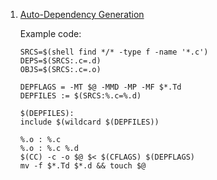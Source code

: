  1. [Auto-Dependency Generation][1]
 
    Example code:
 
    ```
    SRCS=$(shell find */* -type f -name '*.c')
    DEPS=$(SRCS:.c=.d)
    OBJS=$(SRCS:.c=.o)
    
    DEPFLAGS = -MT $@ -MMD -MP -MF $*.Td
    DEPFILES := $(SRCS:%.c=%.d)
    
    $(DEPFILES):
    include $(wildcard $(DEPFILES))
    
    %.o : %.c
    %.o : %.c %.d
    $(CC) -c -o $@ $< $(CFLAGS) $(DEPFLAGS)
    mv -f $*.Td $*.d && touch $@
    ```
 
[1]: http://make.mad-scientist.net/papers/advanced-auto-dependency-generation/#include
